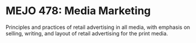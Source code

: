 # MEJO 478: Media Marketing

Principles and practices of retail advertising in all media, with emphasis on selling, writing, and layout of retail advertising for the print media.